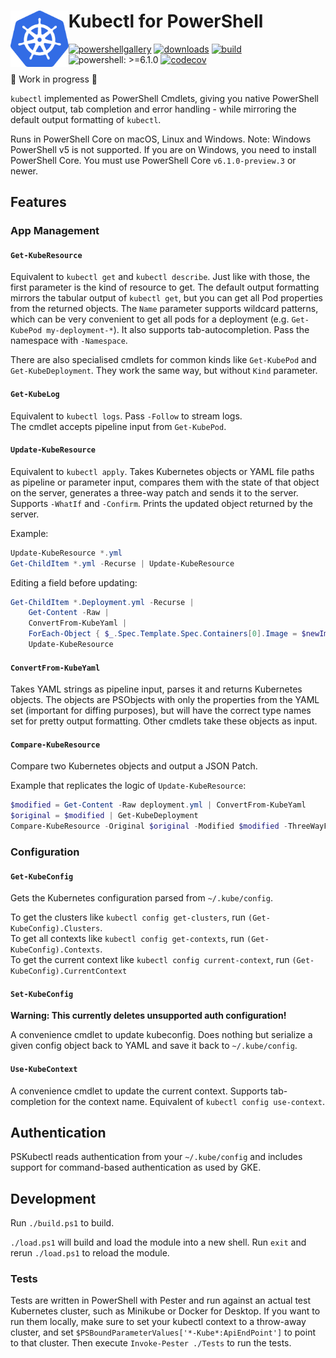 # Kubectl for PowerShell <img src="https://raw.githubusercontent.com/kubernetes/kubernetes/5b355f5d408c80234b4016a84b4d7c8159db21d7/logo/logo.svg?sanitize=true" height="90" align="left">
[![powershellgallery](https://img.shields.io/powershellgallery/v/PSKubectl.svg)](https://www.powershellgallery.com/packages/PSKubectl)
[![downloads](https://img.shields.io/powershellgallery/dt/PSKubectl.svg?label=downloads)](https://www.powershellgallery.com/packages/PSKubectl)
[![build](https://img.shields.io/travis/felixfbecker/PSKubectl/master.svg)](https://travis-ci.org/felixfbecker/PSKubectl)
![powershell: >=6.1.0](https://img.shields.io/badge/powershell-%3E%3D6.1.0-blue.svg)
[![codecov](https://codecov.io/gh/felixfbecker/PSKubectl/branch/master/graph/badge.svg)](https://codecov.io/gh/felixfbecker/PSKubectl)

🚧 Work in progress 🚧 

`kubectl` implemented as PowerShell Cmdlets, giving you native PowerShell object output, tab completion and error handling - while mirroring the default output formatting of `kubectl`.


Runs in PowerShell Core on macOS, Linux and Windows. Note: Windows PowerShell v5 is not supported. If you are on Windows, you need to install PowerShell Core.
You must use PowerShell Core `v6.1.0-preview.3` or newer.

## Features

### App Management

#### `Get-KubeResource`

Equivalent to `kubectl get` and `kubectl describe`.
Just like with those, the first parameter is the kind of resource to get.
The default output formatting mirrors the tabular output of `kubectl get`, but you can get all Pod properties from the returned objects.
The `Name` parameter supports wildcard patterns, which can be very convenient to get all pods for a deployment (e.g. `Get-KubePod my-deployment-*`).
It also supports tab-autocompletion.
Pass the namespace with `-Namespace`.

There are also specialised cmdlets for common kinds like `Get-KubePod` and `Get-KubeDeployment`. They work the same way, but without `Kind` parameter.

#### `Get-KubeLog`

Equivalent to `kubectl logs`. Pass `-Follow` to stream logs.  
The cmdlet accepts pipeline input from `Get-KubePod`.

#### `Update-KubeResource`

Equivalent to `kubectl apply`.
Takes Kubernetes objects or YAML file paths as pipeline or parameter input, compares them with the state of that object on the server, generates a three-way patch and sends it to the server.
Supports `-WhatIf` and `-Confirm`.
Prints the updated object returned by the server.

Example:
```powershell
Update-KubeResource *.yml
Get-ChildItem *.yml -Recurse | Update-KubeResource
```

Editing a field before updating:
```powershell
Get-ChildItem *.Deployment.yml -Recurse |
    Get-Content -Raw |
    ConvertFrom-KubeYaml |
    ForEach-Object { $_.Spec.Template.Spec.Containers[0].Image = $newImage; $_ } |
    Update-KubeResource
```

#### `ConvertFrom-KubeYaml`

Takes YAML strings as pipeline input, parses it and returns Kubernetes objects.
The objects are PSObjects with only the properties from the YAML set (important for diffing purposes), but will have the correct type names set for pretty output formatting.
Other cmdlets take these objects as input.

#### `Compare-KubeResource`

Compare two Kubernetes objects and output a JSON Patch.

Example that replicates the logic of `Update-KubeResource`:
```powershell
$modified = Get-Content -Raw deployment.yml | ConvertFrom-KubeYaml
$original = $modified | Get-KubeDeployment
Compare-KubeResource -Original $original -Modified $modified -ThreeWayFromLastApplied -Annotate
```

### Configuration

#### `Get-KubeConfig`

Gets the Kubernetes configuration parsed from `~/.kube/config`.

To get the clusters like `kubectl config get-clusters`, run `(Get-KubeConfig).Clusters`.  
To get all contexts like `kubectl config get-contexts`, run `(Get-KubeConfig).Contexts`.  
To get the current context like `kubectl config current-context`, run `(Get-KubeConfig).CurrentContext`

#### `Set-KubeConfig`

**Warning: This currently deletes unsupported auth configuration!**

A convenience cmdlet to update kubeconfig. Does nothing but serialize a given config object back to YAML and save it back to `~/.kube/config`.

#### `Use-KubeContext`

A convenience cmdlet to update the current context. Supports tab-completion for the context name. Equivalent of `kubectl config use-context`.

## Authentication

PSKubectl reads authentication from your `~/.kube/config` and includes support for command-based authentication as used by GKE.

## Development

Run `./build.ps1` to build.

`./load.ps1` will build and load the module into a new shell. Run `exit` and rerun `./load.ps1` to reload the module.

### Tests

Tests are written in PowerShell with Pester and run against an actual test Kubernetes cluster, such as Minikube or Docker for Desktop.
If you want to run them locally, make sure to set your kubectl context to a throw-away cluster, and set `$PSBoundParameterValues['*-Kube*:ApiEndPoint']` to point to that cluster.
Then execute `Invoke-Pester ./Tests` to run the tests.
